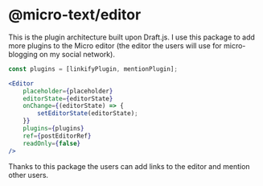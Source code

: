 # @micro-text/editor

This is the plugin architecture built upon Draft.js. I use this package to add more plugins to the Micro editor (the editor the users will use for micro-blogging on my social network).

```jsx
const plugins = [linkifyPlugin, mentionPlugin];

<Editor
    placeholder={placeholder}
    editorState={editorState}
    onChange={(editorState) => {
        setEditorState(editorState);
    }}
    plugins={plugins}
    ref={postEditorRef}
    readOnly={false}
/>
```

Thanks to this package the users can add links to the editor and mention other users.